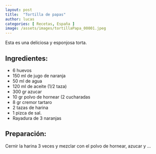 ```yaml
---
layout: post
title:  "Tortilla de papas"
author: lucas
categories: [ Recetas, España ]
image: /assets/images/tortillaPapa_00001.jpeg
---
```


Esta es una deliciosa y esponjosa torta. 


## Ingredientes:

- 6 huevos
- 150 ml de jugo de naranja
- 50 ml de agua
- 120 ml de aceite (1/2 taza)
- 300 gr azucar
- 10 gr polvo de hornear (2 cucharadas
- 8 gr cremor tartaro
- 2 tazas de harina
- 1 pizca de sal. 
- Rayadura de 3 naranjas

    
## Preparación:
Cernir la harina 3 veces y mezclar con el polvo de hornear, azucar y ...


